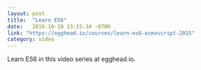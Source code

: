 ```yaml
---
layout: post
title:  "Learn ES6"
date:   2016-10-10 13:15:34 -0700
link: "https://egghead.io/courses/learn-es6-ecmascript-2015"
category: video
---
```


Learn ES6 in this video series at egghead.io.